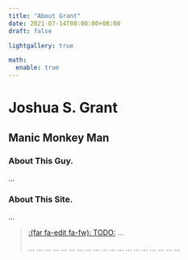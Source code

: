 ```yaml
---
title: "About Grant"
date: 2021-07-14T00:00:00+08:00
draft: false

lightgallery: true

math:
  enable: true
---
```


# Joshua S. Grant
## Manic Monkey Man

### About This Guy.
...

### About This Site.
...


> [:(far fa-edit fa-fw): TODO:]() ...
>
> ... ... ... ... ... ... ... ... ... ... ... ... ... ... ... ... ... ... ...
